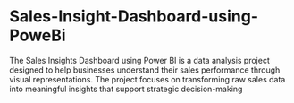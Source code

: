 # Sales-Insight-Dashboard-using-PoweBi
The Sales Insights Dashboard using Power BI is a data analysis project designed to help businesses understand their sales performance through visual representations. The project focuses on transforming raw sales data into meaningful insights that support strategic decision-making
